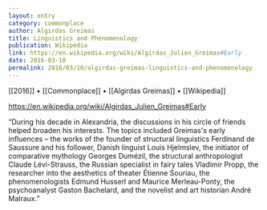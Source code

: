 ```yaml
---
layout: entry
category: commonplace
author: Algirdas Greimas
title: Linguistics and Phenomenology
publication: Wikipedia
link: https://en.wikipedia.org/wiki/Algirdas_Julien_Greimas#Early
date: 2016-03-10
permalink: 2016/03/10/algirdas-greimas-linguistics-and-phenomenology
---
```


[[2016]] • [[Commonplace]] • [[Algirdas Greimas]] • [[Wikipedia]]

https://en.wikipedia.org/wiki/Algirdas_Julien_Greimas#Early

“During his decade in Alexandria, the discussions in his circle of friends helped broaden his interests. The topics included Greimas's early influences – the works of the founder of structural linguistics Ferdinand de Saussure and his follower, Danish linguist Louis Hjelmslev, the initiator of comparative mythology Georges Dumézil, the structural anthropologist Claude Lévi-Strauss, the Russian specialist in fairy tales Vladimir Propp, the researcher into the aesthetics of theater Étienne Souriau, the phenomenologists Edmund Husserl and Maurice Merleau-Ponty, the psychoanalyst Gaston Bachelard, and the novelist and art historian André Malraux.”
